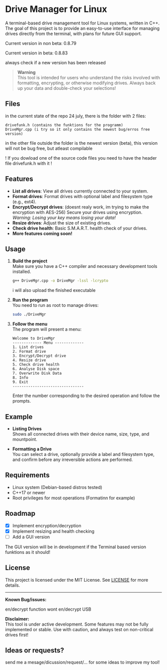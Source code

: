 # Drive Manager for Linux

A terminal-based drive management tool for Linux systems, written in C++. The goal of this project is to provide an easy-to-use interface for managing drives directly from the terminal, with plans for future GUI support.

Current version in non beta: 0.8.79

Current version in beta: 0.8.83

always check if a new version has been released


> **Warning**  
> This tool is intended for users who understand the risks involved with formatting, encrypting, or otherwise modifying drives. Always back up your data and double-check your selections!

## Files
in the current state of the repo 24 july, there is the folder with 2 files:
```
drivefunk.h (contains the funktions for the programm)
DriveMgr.cpp (i try so it only contains the newest bug/erros free version)
```
in the other file outside the folder is the newest version (beta), this version will not be bug free, but atleast compilable


! If you dowload one of the source code files you need to have the header file drivefunk.h with it !


## Features

- **List all drives**: View all drives currently connected to your system.
- **Format drives**: Format drives with optional label and filesystem type (e.g., ext4).
- **Encrypt/Decrypt drives**: (doesnt realy work, im trying to make the encryption with AES-256) Secure your drives using encryption. _Warning: Losing your key means losing your data!_
- **Resize drives**: Adjust the size of existing drives.
- **Check drive health**: Basic S.M.A.R.T. health check of your drives.
- **More features coming soon!**

## Usage

1. **Build the project**  
   Make sure you have a C++ compiler and necessary development tools installed.

   ```sh
   g++ DriveMgr.cpp -o DriveMgr -lssl -lcrypto 
   ```
   i will also upload the finished executable
2. **Run the program**  
   You need to run as root to manage drives:

   ```sh
   sudo ./DriveMgr
   ```

3. **Follow the menu**  
   The program will present a menu:
   ```
   Welcome to DriveMgr
   ------------- Menu -------------
   1. List drives
   2. Format drive
   3. Encrypt/Decrypt drive
   4. Resize drive
   5. Check drive health
   6. Analyse Disk space
   7. Overwrite Disk Data
   8. Info
   9. Exit
   --------------------------------
   ```

   Enter the number corresponding to the desired operation and follow the prompts.

## Example

- **Listing Drives**  
  Shows all connected drives with their device name, size, type, and mountpoint.

- **Formatting a Drive**  
  You can select a drive, optionally provide a label and filesystem type, and confirm before any irreversible actions are performed.

## Requirements

- Linux system (Debian-based distros tested)
- C++17 or newer
- Root privileges for most operations (Formatinn for example)

## Roadmap

- [x] Implement encryption/decryption
- [x] Implement resizing and health checking
- [ ] Add a GUI version

The GUI version will be in development if the Terminal based version funktions as it should!
## License

This project is licensed under the MIT License. See [LICENSE](LICENSE) for more details.

---

**Known Bug/issues:**

en/decrypt function wont en/decrypt USB

**Disclaimer:**  
This tool is under active development. Some features may not be fully implemented or stable. Use with caution, and always test on non-critical drives first!

## Ideas or requests?

send me a mesage/dicussion/request/... for some ideas to improve my tool!
